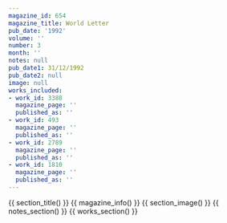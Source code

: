 ```yaml
---
magazine_id: 654
magazine_title: World Letter
pub_date: '1992'
volume: ''
number: 3
month: ''
notes: null
pub_date1: 31/12/1992
pub_date2: null
image: null
works_included:
- work_id: 3388
  magazine_page: ''
  published_as: ''
- work_id: 493
  magazine_page: ''
  published_as: ''
- work_id: 2789
  magazine_page: ''
  published_as: ''
- work_id: 1810
  magazine_page: ''
  published_as: ''
---
```


{{ section_title() }}
{{ magazine_info() }}
{{ section_image() }}
{{ notes_section() }}
{{ works_section() }}
